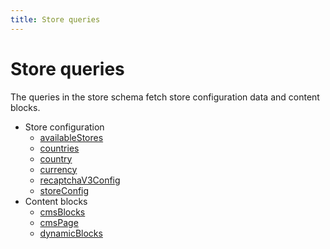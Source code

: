 ```yaml
---
title: Store queries
---
```


# Store queries

The queries in the store schema fetch store configuration data and content blocks.

- Store configuration
  - [availableStores](available-stores.md)
  - [countries](countries.md)
  - [country](country.md)
  - [currency](currency.md)
  - [recaptchaV3Config](recaptcha-v3-config.md)
  - [storeConfig](store-config.md)
- Content blocks
  - [cmsBlocks](cms-blocks.md)
  - [cmsPage](cms-page.md)
  - [dynamicBlocks](dynamic-blocks.md)
